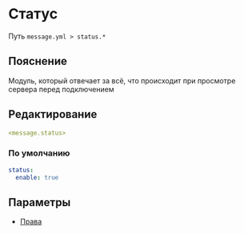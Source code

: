 # Статус
Путь `message.yml > status.*`

## Пояснение
Модуль, который отвечает за всё, что происходит при просмотре сервера перед подключением

## Редактирование
```yaml
<message.status>
```

### По умолчанию
```yaml
status:
  enable: true
```

## Параметры

- [Права](/docs/permission/message/status/)

<!--@include: @/parts/enable.md-->